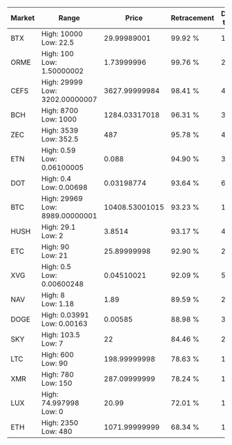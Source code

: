 | Market | Range | Price| Retracement | Doubles to 50% |
| --- | --- | --- | --- | --- |
| BTX | High: 10000<br />Low: 22.5 | 29.99989001 | 99.92 % | 167.04 |
| ORME | High: 100<br />Low: 1.50000002 | 1.73999996 | 99.76 % | 29.17 |
| CEFS | High: 29999<br />Low: 3202.00000007 | 3627.99999984 | 98.41 % | 4.58 |
| BCH | High: 8700<br />Low: 1000 | 1284.03317018 | 96.31 % | 3.78 |
| ZEC | High: 3539<br />Low: 352.5 | 487 | 95.78 % | 4.00 |
| ETN | High: 0.59<br />Low: 0.06100005 | 0.088 | 94.90 % | 3.70 |
| DOT | High: 0.4<br />Low: 0.00698 | 0.03198774 | 93.64 % | 6.36 |
| BTC | High: 29969<br />Low: 8989.00000001 | 10408.53001015 | 93.23 % | 1.87 |
| HUSH | High: 29.1<br />Low: 2 | 3.8514 | 93.17 % | 4.04 |
| ETC | High: 90<br />Low: 21 | 25.89999998 | 92.90 % | 2.14 |
| XVG | High: 0.5<br />Low: 0.00600248 | 0.04510021 | 92.09 % | 5.61 |
| NAV | High: 8<br />Low: 1.18 | 1.89 | 89.59 % | 2.43 |
| DOGE | High: 0.03991<br />Low: 0.00163 | 0.00585 | 88.98 % | 3.55 |
| SKY | High: 103.5<br />Low: 7 | 22 | 84.46 % | 2.51 |
| LTC | High: 600<br />Low: 90 | 198.99999998 | 78.63 % | 1.73 |
| XMR | High: 780<br />Low: 150 | 287.09999999 | 78.24 % | 1.62 |
| LUX | High: 74.997998<br />Low: 0 | 20.99 | 72.01 % | 1.79 |
| ETH | High: 2350<br />Low: 480 | 1071.99999999 | 68.34 % | 1.32 |
